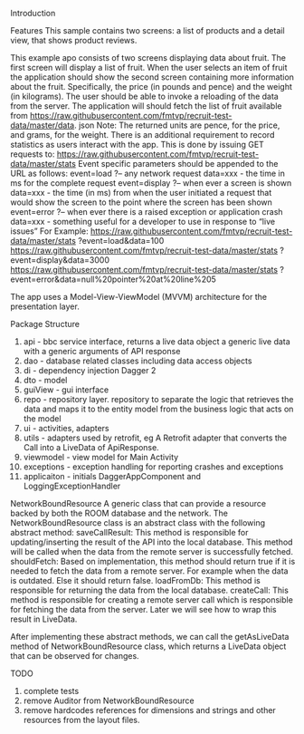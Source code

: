 Introduction

Features
This sample contains two screens: a list of products and a detail view, that shows product reviews.

This example apo consists of two screens displaying data about fruit.
The first screen will display a list of fruit. When the user selects an item of fruit the application
should show the second screen containing more information about the fruit. Specifically, the price
(in pounds and pence) and the weight (in kilograms).
The user should be able to invoke a reloading of the data from the server.
The application will should fetch the list of fruit available from
https://raw.githubusercontent.com/fmtvp/recruit-test-data/master/data.
json
Note: The returned units are pence, for the price, and grams, for the weight.
There is an additional requirement to record statistics as users interact with the app. This is done
by issuing GET requests to:
https://raw.githubusercontent.com/fmtvp/recruit-test-data/master/stats
Event specific parameters should be appended to the URL as follows:
event=load ?– any network request
data=xxx - the time in ms for the complete request
event=display ?– when ever a screen is shown
data=xxx - the time (in ms) from when the user initiated a request that would show the screen to
the point where the screen has been shown
event=error ?– when ever there is a raised exception or application crash
data=xxx - something useful for a developer to use in response to “live issues”
For Example:
https://raw.githubusercontent.com/fmtvp/recruit-test-data/master/stats
?event=load&data=100
https://raw.githubusercontent.com/fmtvp/recruit-test-data/master/stats
?event=display&data=3000
https://raw.githubusercontent.com/fmtvp/recruit-test-data/master/stats
?event=error&data=null%20pointer%20at%20line%205


The app uses a Model-View-ViewModel (MVVM) architecture for the presentation layer. 

Package Structure
1. api - bbc service interface, returns a live data object a generic live data with a generic arguments of API response 
2. dao - database related classes including data access objects
3. di - dependency injection Dagger 2
4. dto - model
5. guiView - gui interface
6. repo - repository layer. repository to separate the logic that retrieves the data and maps it to the entity model from the business logic that acts on the model
7. ui - activities, adapters
8. utils - adapters used by retrofit, eg A Retrofit adapter that converts the Call into a LiveData of ApiResponse.
9. viewmodel - view model for Main Activity
10. exceptions - exception handling for reporting crashes and exceptions
11. applicaiton - initials DaggerAppComponent and LoggingExceptionHandler

NetworkBoundResource
A generic class that can provide a resource backed by both the ROOM database and the network.
The NetworkBoundResource class is an abstract class with the following abstract method:
saveCallResult: This method is responsible for updating/inserting the result of the API into the local database. This method will be called when the data from the remote server is successfully fetched.
shouldFetch: Based on implementation, this method should return true if it is needed to fetch the data from a remote server. For example when the data is outdated. Else it should return false.
loadFromDb: This method is responsible for returning the data from the local database.
createCall: This method is responsible for creating a remote server call which is responsible for fetching the data from the server. Later we will see how to wrap this result in LiveData.

After implementing these abstract methods, we can call the getAsLiveData method of NetworkBoundResource class, which returns a LiveData object that can be observed for changes.

TODO
1. complete tests
2. remove Auditor from NetworkBoundResource
3. remove hardcodes references for dimensions and strings and other resources from the layout files.

